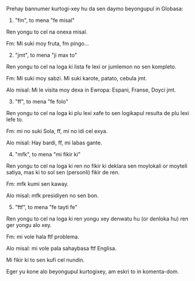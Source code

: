 Prehay bannumer kurtogi-xey hu da sen daymo beyongupul in Globasa:

1) "fm", to mena "fe misal"

Ren yongu to cel na onexa misal.

Fm: Mi suki moy fruta, fm pingo...

2) "jmt", to mena "ji max to"

Ren yongu to cel na loga ki lista fe lexi or jumlemon no sen kompleto.

Fm: Mi suki moy sabzi. Mi suki karote, patato, cebula jmt.

Alo misal: Mi le visita moy dexa in Ewropa: Espani, Franse, Doyci jmt.

3) "ff", to mena "fe folo"

Ren yongu to cel na loga ki plu lexi xafe to sen logikapul resulta de plu lexi lefe to. 

Fm: mi no suki Sola, ff, mi no idi cel exya.

Alo misal: Hay bardi, ff, mi labas gante.

4) "mfk", to mena "mi fikir ki"

Ren yongu to cel na loga ki ren no fikir ki deklara sen moylokali or moyteli satiya, mas ki to sol sen (personli) fikir de ren.

Fm: mfk kumi sen kaway.

Alo misal: mfk presidiyen no sen bon.

5) "ftf", to mena "fe tayti fe"

Ren yongu to cel na loga ki ren yongu xey denwatu hu (or denloka hu) ren ger yongu alo xey.

Fm: mi vole hala ftf problema.

Alo misal: mi vole pala sahaybasa ftf Englisa.

Mi fikir ki to sen kufi cel nundin.

Eger yu kone alo beyongupul kurtogixey, am eskri to in komenta-dom.
